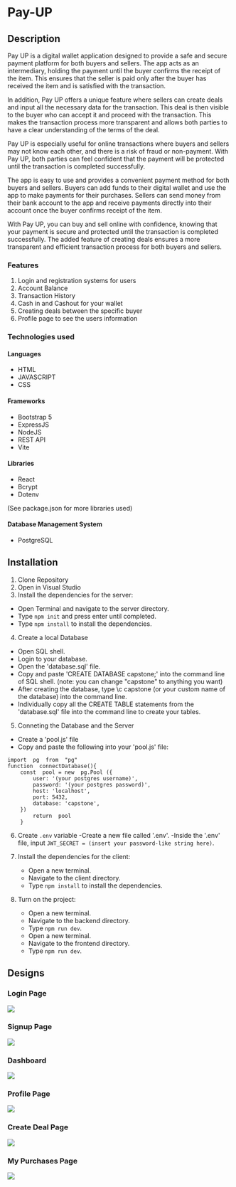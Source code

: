 # Pay-UP

## Description

Pay UP is a digital wallet application designed to provide a safe and secure payment platform for both buyers and sellers. The app acts as an intermediary, holding the payment until the buyer confirms the receipt of the item. This ensures that the seller is paid only after the buyer has received the item and is satisfied with the transaction.

In addition, Pay UP offers a unique feature where sellers can create deals and input all the necessary data for the transaction. This deal is then visible to the buyer who can accept it and proceed with the transaction. This makes the transaction process more transparent and allows both parties to have a clear understanding of the terms of the deal.

Pay UP is especially useful for online transactions where buyers and sellers may not know each other, and there is a risk of fraud or non-payment. With Pay UP, both parties can feel confident that the payment will be protected until the transaction is completed successfully.

The app is easy to use and provides a convenient payment method for both buyers and sellers. Buyers can add funds to their digital wallet and use the app to make payments for their purchases. Sellers can send money from their bank account to the app and receive payments directly into their account once the buyer confirms receipt of the item.

With Pay UP, you can buy and sell online with confidence, knowing that your payment is secure and protected until the transaction is completed successfully. The added feature of creating deals ensures a more transparent and efficient transaction process for both buyers and sellers.

### Features

1. Login and registration systems for users
2. Account Balance
3. Transaction History
4. Cash in and Cashout for your wallet
5. Creating deals between the specific buyer
6. Profile page to see the users information

### Technologies used

#### Languages
* HTML
* JAVASCRIPT
* CSS

#### Frameworks
* Bootstrap 5
* ExpressJS
* NodeJS
* REST API
* Vite

#### Libraries
* React
* Bcrypt
* Dotenv

(See package.json for more libraries used)

#### Database Management System
* PostgreSQL

## Installation
1. Clone Repository
2. Open in Visual Studio
3. Install the dependencies for the server:
 * Open Terminal and navigate to the server directory.
 * Type `npm init` and press enter until completed.
 * Type `npm install` to install the dependencies.
 
 4. Create a local Database
* Open SQL shell.
* Login to your database.
* Open the 'database.sql' file.
* Copy and paste 'CREATE DATABASE capstone;' into the command line of SQL shell. (note: you can change "capstone" to anything you want)
* After creating the database, type \c capstone (or your custom name of the database) into the command line.
* Individually copy all the CREATE TABLE statements from the 'database.sql' file into the command line to create your tables.

5. Conneting the Database and the Server
* Create a 'pool.js' file
* Copy and paste the following into your 'pool.js' file:
```
import  pg  from  "pg"
function  connectDatabase(){
    const  pool = new  pg.Pool ({
        user: '(your postgres username)',
        password: '(your postgres password)',
        host: 'localhost',
        port: 5432,
        database: 'capstone',
    })
        return  pool
    }
```

6. Create `.env` variable
    -Create a new file called '.env'.
    -Inside the '.env' file, input `JWT_SECRET = (insert your password-like string here)`.

7. Install the dependencies for the client:
    - Open a new terminal.
    - Navigate to the client directory.
    - Type `npm install` to install the dependencies.

8. Turn on the project:
    - Open a new terminal.
    - Navigate to the backend directory.
    - Type `npm run dev`.
    - Open a new terminal.
    - Navigate to the frontend directory.
    - Type `npm run dev`.


## Designs

### Login Page
<img src="https://github.com/ianjay11/Pay-UP/blob/master/frontend/screenshots/1loginpage.PNG">

### Signup Page
<img src="https://github.com/ianjay11/Pay-UP/blob/master/frontend/screenshots/2signuppage.PNG">

### Dashboard 
<img src="https://github.com/ianjay11/Pay-UP/blob/master/frontend/screenshots/3dashboard.PNG">

### Profile Page 
<img src="https://github.com/ianjay11/Pay-UP/blob/master/frontend/screenshots/4profilepage.PNG">

### Create Deal Page
<img src="https://github.com/ianjay11/Pay-UP/blob/master/frontend/screenshots/5createdealpage.PNG">

### My Purchases Page
<img src="https://github.com/ianjay11/Pay-UP/blob/master/frontend/screenshots/6mypurchasespage.PNG">



